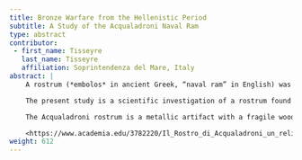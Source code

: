 ```yaml
---
title: Bronze Warfare from the Hellenistic Period
subtitle: A Study of the Acqualadroni Naval Ram
type: abstract
contributor:
 - first_name: Tisseyre
   last_name: Tisseyre
   affiliation: Soprintendenza del Mare, Italy
abstract: |
    A rostrum (*embolos* in ancient Greek, “naval ram” in English) was an offensive naval weapon mounted on the prow of a ship at the waterline and was used to damage enemy warships. The rostrum was probably a Greek invention dating back to the sixth century BC and was considered a formidable offensive weapon for centuries. Its use required an experienced captain and a disciplined crew. Other rostra have been found in the Mediterranean and are not to be confused with cutwaters, also used to damage enemy warships. The Hellenistic Athlit rostrum was found south of Haifa (Israel) in 1980 and was dated to 220 BC. Its archaeological and metallurgical analysis data, based on physico-chemical and metallographic analyses, provided unique information about bronze-casting and the construction of warships during the Hellenistic period.

    The present study is a scientific investigation of a rostrum found at a depth of 6 meters at Acqualadroni, 200 meters off the coast of Messina (Italy) in September 2008. Following its recovery, the rostrum was placed in a glass container full of demineralized water in constant flow to preserve the wooden parts.

    The Acqualadroni rostrum is a metallic artifact with a fragile wooden part from the original warship still inside it. A blackish substance is present on some areas of the wood surface. The rostrum is 162 centimeters long and weighs about 250 kilograms. The thickness of the metal is approximately 2 centimeters. The rostrum is finely decorated on both sides with very faithful drawings of two *kopis* (single-edged curved swords) and a sword similar to a Hellenistic or Greek *xiphos* (a double-edged, single-handed sword) measuring 86 and 88 centimeters, respectively. The deformation of the blade on the right-hand side is attributable to collisions with other ships. It is possible to date the rostrum on the basis of such stylistic elements. Thus, its production date may range from the fourth to the second century BC. If the rostrum dates to the third century BC, it may have been mounted on a warship used in a naval battle during the Punic Wars (e.g., the Battles of the Lipari Islands and Mylae). The metallic part was investigated by the University of Palermo (CGA) using inductively coupled plasma optical emission spectroscopy (ICP–OES) and inductively coupled plasma mass spectrometry (ICP–MS) for lead isotope analysis. The two wooden samples were investigated by Fourier transform infrared (FTIR) spectroscopy, 13C{1H} cross-polarization magic angle spinning (CP MAS), NMR spectroscopy, energy-dispersive X-ray spectroscopy (EDX), ICP–OES, gas chromatography–mass spectrometry (GC–MS), and X-ray diffraction (XRD).The present investigation aims to provide information about the state of preservation of the wooden and metallic parts and to give some hints that could prove useful in conservation of the rostrum.

    <https://www.academia.edu/3782220/Il_Rostro_di_Acqualadroni_un_relitto_del_III_sec.a.C._in_Un_Mare_d_aMare_Palermo_2013>
weight: 612
---
```

